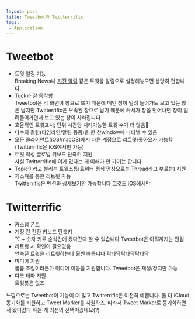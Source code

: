 ```yaml
---
layout: post
title: Tweetbot과 Twitterrific
tags: 
 - Application
---
```


# Tweetbot

- 트윗 알림 기능  
  Breaking News나 [지진 알림](https://twitter.com/KMA_earthquake) 같은 트윗을 알림으로 설정해놓으면 상당히 편합니다.
- [Tuck](http://canor.cf/2017/12/28/안-쓰는-창을-화면-밖으로-tuck/)과 잘 동작함  
  Tweetbot은 각 화면이 창으로 뜨기 때문에 메인 창이 밀려 들어가도 보고 있는 창은 남지만 Twitterrific은 부속된 창으로 남기 때문에 커서가 창을 벗어나면 창이 밀려들어가면서 보고 있는 창이 사라집니다
- 효율적인 트윗표시; 단위 시간당 처리가능한 트윗 수가 더 많음
- 다수의 칼럼(타임라인/알림 등등)을 한 창window에 나타낼 수 있음
- 모든 클라이언트(iOS/macOS)에서 다른 계정으로 리트윗/좋아요가 가능함(Twitterrific은 iOS에서만 가능)
- 트윗 작성 글로벌 키보드 단축키 지원  
  사실 Twitterrific에 이게 없다는 게 이해가 안 가기는 합니다
- Topic이라고 불리는 트윗스톰(트위터 정식 명칭으로는 Thread라고 부르는) 지원  
- 제스쳐를 통한 리트윗 가능  
  Twitterrific은 멘션과 상세보기만 가능합니다 그것도 iOS에서만

# Twitterrific

- [커스텀 폰트](http://support.iconfactory.com/kb/twitterrific/advanced-settings-using-the-command-line-macos)
- 계정 간 전환 키보드 단축키  
  ⌥ + 숫자 키로 순식간에 왔다갔다 할 수 있습니다 Tweetbot은 아직까지는 안됨
- 리트윗 시 확인이 필요없음  
  연속된 트윗을 리트윗하는데 훨씬 빠릅니다 탁타닥탁타닥탁타닥
- 미디어 지원  
  볼륨 조절이라든가 미디어 이동을 지원합니다. Tweetbot은 재생/정지만 가능
- 다크 테마 지원  
  트윗봇은 없죠

느낌으로는 Tweetbot이 기능이 더 많고 Twitterrific은 여전히 예쁩니다. 둘 다 iCloud 동기화를 지원하고 Tweet Marker를 지원하죠. 따라서 Tweet Marker로 동기화하면서 왔다갔다 하는 게 최선의 선택이겠네요(?)